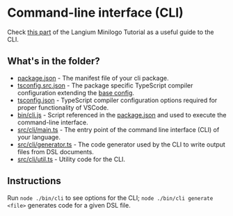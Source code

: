 # Command-line interface (CLI)

Check [this part](https://langium.org/docs/learn/minilogo/customizing_cli/) of the Langium Minilogo Tutorial as a useful guide to the CLI.

## What's in the folder?

- [package.json](./package.json) - The manifest file of your cli package.
- [tsconfig.src.json](./tsconfig.src.json) - The package specific TypeScript compiler configuration extending the [base config](../../tsconfig.json).
- [tsconfig.json](./tsconfig.json) - TypeScript compiler configuration options required for proper functionality of VSCode.
- [bin/cli.js](bin/cli/cli.js) - Script referenced in the [package.json](./package.json) and used to execute the command-line interface.
- [src/cli/main.ts](src/cli/main.ts) - The entry point of the command line interface (CLI) of your language.
- [src/cli/generator.ts](src/cli/generator.ts) - The code generator used by the CLI to write output files from DSL documents.
- [src/cli/util.ts](src/cli/util.ts) - Utility code for the CLI.

## Instructions

Run `node ./bin/cli` to see options for the CLI; `node ./bin/cli generate <file>` generates code for a given DSL file.
